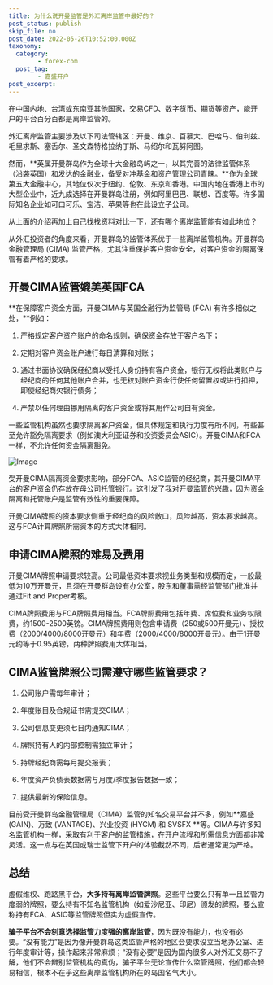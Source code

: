 ```yaml
---
title: 为什么说开曼监管是外汇离岸监管中最好的？
post_status: publish
skip_file: no
post_date: 2022-05-26T10:52:00.000Z
taxonomy:
  category:
        - forex-com
  post_tag:
        - 嘉盛开户
post_excerpt: 
---
```

在中国内地、台湾或东南亚其他国家，交易CFD、数字货币、期货等资产，能开户的平台百分百都是离岸监管的。

外汇离岸监管主要涉及以下司法管辖区：开曼、维京、百慕大、巴哈马、伯利兹、毛里求斯、塞舌尔、圣文森特格拉纳丁斯、马绍尔和瓦努阿图。

然而，**英属开曼群岛作为全球十大金融岛屿之一，以其完善的法律监管体系（沿袭英国）和发达的金融业，备受对冲基金和资产管理公司青睐。**作为全球第五大金融中心，其地位仅次于纽约、伦敦、东京和香港。中国内地在香港上市的大型企业中，近九成选择在开曼群岛注册，例如阿里巴巴、联想、百度等。许多国际知名企业如可口可乐、宝洁、苹果等也在此设立子公司。

从上面的介绍再加上自己找找资料对比一下，还有哪个离岸监管能有如此地位？

从外汇投资者的角度来看，开曼群岛的监管体系优于一些离岸监管机构。开曼群岛金融管理局 (CIMA) 监管严格，尤其注重保护客户资金安全，对客户资金的隔离保管有着严格的要求。

## 开曼CIMA监管媲美英国FCA

**在保障客户资金方面，开曼CIMA与英国金融行为监管局 (FCA) 有许多相似之处，**例如：

1. 严格规定客户资产账户的命名规则，确保资金存放于客户名下；

1. 定期对客户资金账户进行每日清算和对账；

1. 通过书面协议确保经纪商以受托人身份持有客户资金，银行无权将此类账户与经纪商的任何其他账户合并，也无权对账户资金行使任何留置权或进行扣押，即使经纪商欠银行债务；

1. 严禁以任何理由挪用隔离的客户资金或将其用作公司自有资金。

一些监管机构虽然也要求隔离客户资金，但具体规定和执行力度有所不同，有些甚至允许豁免隔离要求（例如澳大利亚证券和投资委员会ASIC）。开曼CIMA和FCA一样，不允许任何资金隔离豁免。

![Image](https://prod-files-secure.s3.us-west-2.amazonaws.com/39ed1227-6d7d-4570-be36-9ccd4a2c4241/bd849744-3fcb-4a37-8312-357962c8f065/image.png?X-Amz-Algorithm=AWS4-HMAC-SHA256&X-Amz-Content-Sha256=UNSIGNED-PAYLOAD&X-Amz-Credential=ASIAZI2LB4662LQZCAMD%2F20250822%2Fus-west-2%2Fs3%2Faws4_request&X-Amz-Date=20250822T101402Z&X-Amz-Expires=3600&X-Amz-Security-Token=IQoJb3JpZ2luX2VjELr%2F%2F%2F%2F%2F%2F%2F%2F%2F%2FwEaCXVzLXdlc3QtMiJHMEUCIQD%2BuPOVmWLKtqyfU48DOWTlpFDBoXu6LKkleAH%2BwHQQ2wIgG2H9wa0q8bLYeDjnnNkexGFEI9eQpJCoDRtVO2p%2Fq1Aq%2FwMIExAAGgw2Mzc0MjMxODM4MDUiDJCu86HHNyan6vQi3ircA8Bj2UOov0HgkCj%2BvxXWQFRqBiC4RQi9S3Cv4sPG7a23mtxDRi07rK4nGaLI%2BO8jLdbd1ZD%2F9e2rWigpN%2F7iP2x9gobHmDBFeKQ0q8NDLEF2BPlqphq5YbCPFXs8V8qYhqA%2FPUBGcshCbBtEqqmXFXSWYzx3jwMBQVfGkX0V%2BPoz5ELxbTooD1IojjSNU97QqHoL06eFEkIknbBT36lP585e9IoSMiObOo45OY2axWtB5fzy%2Fnd9%2FOtaSe2wuM%2FQtiiwSCxmzKx21LofVVjCtQ3ECf23OsS0LVMwSImoFhuyyb0rW%2FR52vlSC1H%2FkbUzUerjXKYye1vGhQO0xaaMteSLGUTQcLeT8ioqcuFYf827AYo9uDtpsxHhUkZrRrxYtTiuYYMbrvciC4Q0wvtChTzC77WECho2E1WAsdjP%2Bbi0drlOpWmOOOABI06VDSYJ7vhCl8E09GbCf7nD0dbt%2BiZBE%2BP2qUp3QDyVRXjBwl7TvC7sR9YTTNwrdXtCL%2Fg29EhzPbawRl5jFtJ%2BZmxx7G0QpgHHm0oHDT1CpsBDWO9D1awU2G%2BMDEaMmmd7jXdQcxyqdP9iftPWz78UK9o%2FyVSrdDKl%2FETKQdxs5DTy1%2BRGr9eWXaK4EkkYJLKZMN2EocUGOqUBMF1xHQUM3WI3Zyjp5ze5XF5OX87PWcYryGAgi7QW49JSh3ttWxlALWKnAHMK1xJnGPHmAPZXBWYESWfAwccDL026FElQdfERPCqJ51LT0vlEGLxdpBzBGqw5sqd4GNRWlPivfRdjO3qhcIOrTDc91%2B3tYEkHMsNt5wMmPqBQlPKeBL1Qj%2FPA8srEXhzE3WcAUuXW0yrIk1635wSeKIKEE6yO%2FWE7&X-Amz-Signature=3c36b07133e1ee0996a29ba64e547e0a00b1f7d2facbd9909fe3edabadb089d2&X-Amz-SignedHeaders=host&x-amz-checksum-mode=ENABLED&x-id=GetObject)

受开曼CIMA隔离资金要求影响，部分FCA、ASIC监管的经纪商，其开曼CIMA平台的客户资金仍存放在母公司托管银行。这引发了我对开曼监管的兴趣，因为资金隔离和托管账户是监管有效性的重要保障。

开曼CIMA牌照的资本要求侧重于经纪商的风险敞口，风险越高，资本要求越高。这与FCA计算牌照所需资本的方式大体相同。

## **申请CIMA牌照的难易及费用**

开曼CIMA牌照申请要求较高。公司最低资本要求视业务类型和规模而定，一般最低为10万开曼元，且须在开曼群岛设有办公室，股东和董事需经监管部门批准并通过Fit and Proper考核。

CIMA牌照费用与FCA牌照费用相当。FCA牌照费用包括年费、席位费和业务权限费，约1500-2500英镑。CIMA牌照费用则包含申请费（250或500开曼元）、授权费（2000/4000/8000开曼元）和年费（2000/4000/8000开曼元）。由于1开曼元约等于0.95英镑，两种牌照费用大体相当。

## CIMA监管牌照公司需遵守哪些监管要求？

1. 公司账户需每年审计；

1. 年度账目及合规证书需提交CIMA；

1. 公司信息变更须七日内通知CIMA；

1. 牌照持有人的内部控制需独立审计；

1. 持牌经纪商需每月提交报表；

1. 年度资产负债表数据需与月度/季度报告数据一致；

1. 提供最新的保险信息。

目前受开曼群岛金融管理局（CIMA）监管的知名交易平台并不多，例如**嘉盛 (GAIN)、万致 (VANTAGE)、兴业投资 (HYCM) 和 SVSFX **等。CIMA与许多知名监管机构一样，采取有利于客户的监管措施，在开户流程和所需信息方面都非常灵活。这一点与在英国或瑞士监管下开户的体验截然不同，后者通常更为严格。

## 总结

虚假维权、跑路黑平台，**大多持有离岸监管牌照**。这些平台要么只有单一且监管力度弱的牌照，要么持有不知名监管机构（如爱沙尼亚、印尼）颁发的牌照，要么宣称持有FCA、ASIC等监管牌照但实为虚假宣传。

**骗子平台不会刻意选择监管力度强的离岸监管**，因为既没有能力，也没有必要。“没有能力”是因为像开曼群岛这类监管严格的地区会要求设立当地办公室、进行年度审计等，操作起来非常麻烦；“没有必要”是因为国内很多人对外汇交易不了解，他们不会辨别监管机构的真伪，骗子平台无论宣传什么监管牌照，他们都会轻易相信，根本不在乎这些离岸监管机构所在的岛国名气大小。